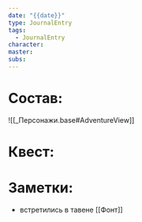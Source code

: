 ```yaml
---
date: "{{date}}" 
type: JournalEntry
tags:
  - JournalEntry
character: 
master:
subs:
---
```

# Состав:
![[_Персонажи.base#AdventureView]]

# Квест:

# Заметки:
- встретились в тавене [[Фонт]]
